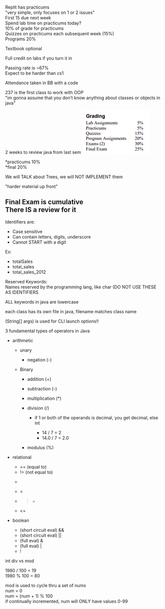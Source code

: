 Replit has practicums  
"very simple, only focuses on 1 or 2 issues"  
First 15 due next week  
Spend lab time on practicums today?  
10% of grade for practicums  
Quizzes on practicums each subsequent week (15%)  
Programs 20%
 
Textbook optional
 
Full credit on labs if you turn it in
 
Passing rate is ~67%  
Expect to be harder than cs1
 
Attendance taken in BB with a code
 
237 is the first class to work with OOP  
"im gonna assume that you don’t know anything about classes or objects in java"
 
2 weeks to review java from last sem
 ![Grading Lab Assignments Practicums Quizzes Program Assignments Exams (2) Final Exam 5% 5% 15% 20% 30% 25% ](Exported%20image%2020240525212956-0.png)

*practicums 10%  
*final 20%
   

We will TALK about Trees, we will NOT IMPLEMENT them
 
"harder material up front"
 
Final Exam is cumulative  
There IS a review for it  
-------------------------------------------------------------------------------------------------------------------------------
 
Identifiers are:

- Case sensitive
- Can contain letters, digits, underscore
- Cannot START with a digit

Ex:

- totalSales
- total_sales
- total_sales_2012
 
Reserved Keywords:  
Names reserved by the programming lang, like char (DO NOT USE THESE AS IDENTIFIERS
 
ALL keywords in java are lowercase
 
each class has its own file in java, filename matches class name
 
(String[] args) is used for CLI launch options!!
 
3 fundamental types of operators in Java

- arithmetic
    
    - unary
        
        - negation (-)
    - Binary
        
        - addition (+)
        - subtraction (-)
        - multiplication (*)
        - division (/)
            
            - if 1 or both of the operands is decimal, you get decimal, else int
                
                - 14 / 7 = 2
                - 14.0 / 7 = 2.0
        - modulus (%)
- relational
    
    - == (equal to)
    - != (not equal to)
    - >
    - <
    - >=
    - <=
- boolean
    
    - (short circuit eval) &&
    - (short circuit eval) ||
    - (full eval) &
    - (full eval) |
    - !
   

int div vs mod
 
1980 / 100 = 19  
1980 % 100 = 80
 
mod is used to cycle thru a set of nums  
num = 0  
num = (num + 1) % 100  
if continually incremented, num will ONLY have values 0-99